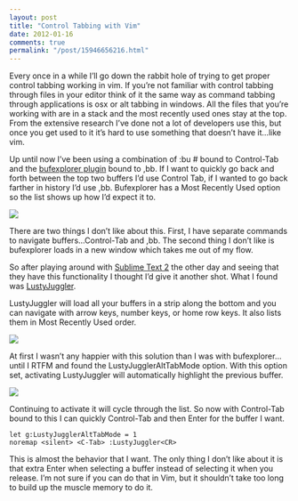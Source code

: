 ```yaml
---
layout: post
title: "Control Tabbing with Vim"
date: 2012-01-16
comments: true
permalink: "/post/15946656216.html"
---
```


Every once in a while I’ll go down the rabbit hole of trying to get proper control tabbing working in vim. If you’re not familiar with control tabbing through files in your editor think of it the same way as command tabbing through applications is osx or alt tabbing in windows. All the files that you’re working with are in a stack and the most recently used ones stay at the top. From the extensive research I’ve done not a lot of developers use this, but once you get used to it it’s hard to use something that doesn’t have it…like vim.

Up until now I’ve been using a combination of :bu # bound to Control-Tab and the [bufexplorer plugin](http://www.vim.org/scripts/script.php?script_id=42) bound to ,bb. If I want to quickly go back and forth between the top two buffers I’d use Control Tab, if I wanted to go back farther in history I’d use ,bb. Bufexplorer has a Most Recently Used option so the list shows up how I’d expect it to.

![](http://dl.dropbox.com/u/2144189/blog/darrinholst/controltab/%5BBufExplorer%5D%20-%20%28~_Projects_chromepaper%29%20-%20VIM-3.jpg)

There are two things I don’t like about this. First, I have separate commands to navigate buffers…Control-Tab and ,bb. The second thing I don’t like is bufexplorer loads in a new window which takes me out of my flow.

So after playing around with [Sublime Text 2](http://www.sublimetext.com/2) the other day and seeing that they have this functionality I thought I’d give it another shot. What I found was [LustyJuggler](http://www.vim.org/scripts/script.php?script_id=2050).

LustyJuggler will load all your buffers in a strip along the bottom and you can navigate with arrow keys, number keys, or home row keys. It also lists them in Most Recently Used order.

![](http://dl.dropbox.com/u/2144189/blog/darrinholst/controltab/vimrc%20%28~%29%20-%20VIM.jpg)

At first I wasn’t any happier with this solution than I was with bufexplorer…until I RTFM and found the LustyJugglerAltTabMode option. With this option set, activating LustyJuggler will automatically highlight the previous buffer.

![](http://dl.dropbox.com/u/2144189/blog/darrinholst/controltab/vimrc%20%28~%29%20-%20VIM%202.jpg)

Continuing to activate it will cycle through the list. So now with Control-Tab bound to this I can quickly Control-Tab and then Enter for the buffer I want.

    let g:LustyJugglerAltTabMode = 1
    noremap <silent> <C-Tab> :LustyJuggler<CR>

This is almost the behavior that I want. The only thing I don’t like about it is that extra Enter when selecting a buffer instead of selecting it when you release. I’m not sure if you can do that in Vim, but it shouldn’t take too long to build up the muscle memory to do it.

